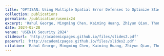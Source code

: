 ```yaml
---
title: "OPTISAN: Using Multiple Spatial Error Defenses to Optimize Stack Memory Protection within a Budget"
collection: publications
permalink: /publication/usenix24
excerpt: 'Rahul George, Mingming Chen, Kaiming Huang, Zhiyun Qian, Thomas La Porta, Trent Jaeger.'
date: 2024-05-28
venue: 'USENIX Security 2024'
slidesurl: 'http://academicpages.github.io/files/slides2.pdf'
paperurl: 'http://academicpages.github.io/files/slides2.pdf'
citation: 'Rahul George, Mingming Chen, Kaiming Huang, Zhiyun Qian, Thomas La Porta, Trent Jaeger.' (2024). &quot;OPTISAN: Using Multiple Spatial Error Defenses to Optimize Stack Memory Protection within a Budget&quot; <i>USENIX Security 2024</i>.'
---
```

